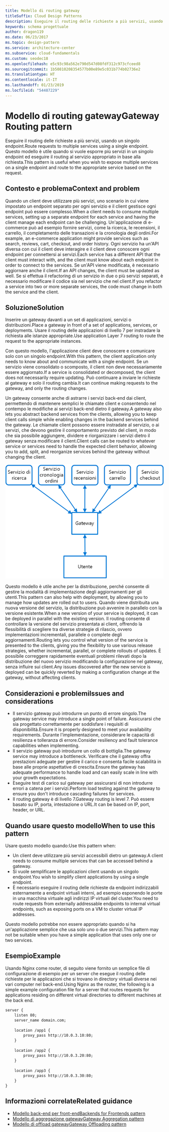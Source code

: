 ```yaml
---
title: Modello di routing gateway
titleSuffix: Cloud Design Patterns
description: Eseguire il routing delle richieste a più servizi, usando un singolo endpoint.
keywords: schema progettuale
author: dragon119
ms.date: 06/23/2017
ms.topic: design-pattern
ms.service: architecture-center
ms.subservice: cloud-fundamentals
ms.custom: seodec18
ms.openlocfilehash: e5c93c98a562e790d547d08fdf312c973cfceed8
ms.sourcegitcommit: 1b50810208354577b00e89e5c031b774b02736e2
ms.translationtype: HT
ms.contentlocale: it-IT
ms.lasthandoff: 01/23/2019
ms.locfileid: "54487229"
---
```

# <a name="gateway-routing-pattern"></a><span data-ttu-id="3631e-104">Modello di routing gateway</span><span class="sxs-lookup"><span data-stu-id="3631e-104">Gateway Routing pattern</span></span>

<span data-ttu-id="3631e-105">Eseguire il routing delle richieste a più servizi, usando un singolo endpoint.</span><span class="sxs-lookup"><span data-stu-id="3631e-105">Route requests to multiple services using a single endpoint.</span></span> <span data-ttu-id="3631e-106">Questo modello è utile quando si vuole esporre più servizi in un singolo endpoint ed eseguire il routing al servizio appropriato in base alla richiesta.</span><span class="sxs-lookup"><span data-stu-id="3631e-106">This pattern is useful when you wish to expose multiple services on a single endpoint and route to the appropriate service based on the request.</span></span>

## <a name="context-and-problem"></a><span data-ttu-id="3631e-107">Contesto e problema</span><span class="sxs-lookup"><span data-stu-id="3631e-107">Context and problem</span></span>

<span data-ttu-id="3631e-108">Quando un client deve utilizzare più servizi, uno scenario in cui viene impostato un endpoint separato per ogni servizio e il client gestisce ogni endpoint può essere complesso.</span><span class="sxs-lookup"><span data-stu-id="3631e-108">When a client needs to consume multiple services, setting up a separate endpoint for each service and having the client manage each endpoint can be challenging.</span></span> <span data-ttu-id="3631e-109">Un'applicazione di e-commerce può ad esempio fornire servizi, come la ricerca, le recensioni, il carrello, il completamento delle transazioni e la cronologia degli ordini.</span><span class="sxs-lookup"><span data-stu-id="3631e-109">For example, an e-commerce application might provide services such as search, reviews, cart, checkout, and order history.</span></span> <span data-ttu-id="3631e-110">Ogni servizio ha un'API diversa con cui il client deve interagire e il client deve conoscere ogni endpoint per connettersi ai servizi.</span><span class="sxs-lookup"><span data-stu-id="3631e-110">Each service has a different API that the client must interact with, and the client must know about each endpoint in order to connect to the services.</span></span> <span data-ttu-id="3631e-111">Se un'API viene modificata, è necessario aggiornare anche il client.</span><span class="sxs-lookup"><span data-stu-id="3631e-111">If an API changes, the client must be updated as well.</span></span> <span data-ttu-id="3631e-112">Se si effettua il refactoring di un servizio in due o più servizi separati, è necessario modificare il codice sia nel servizio che nel client.</span><span class="sxs-lookup"><span data-stu-id="3631e-112">If you refactor a service into two or more separate services, the code must change in both the service and the client.</span></span>

## <a name="solution"></a><span data-ttu-id="3631e-113">Soluzione</span><span class="sxs-lookup"><span data-stu-id="3631e-113">Solution</span></span>

<span data-ttu-id="3631e-114">Inserire un gateway davanti a un set di applicazioni, servizi o distribuzioni.</span><span class="sxs-lookup"><span data-stu-id="3631e-114">Place a gateway in front of a set of applications, services, or deployments.</span></span> <span data-ttu-id="3631e-115">Usare il routing delle applicazioni di livello 7 per instradare la richiesta alle istanze appropriate.</span><span class="sxs-lookup"><span data-stu-id="3631e-115">Use application Layer 7 routing to route the request to the appropriate instances.</span></span>

<span data-ttu-id="3631e-116">Con questo modello, l'applicazione client deve conoscere e comunicare solo con un singolo endpoint.</span><span class="sxs-lookup"><span data-stu-id="3631e-116">With this pattern, the client application only needs to know about and communicate with a single endpoint.</span></span> <span data-ttu-id="3631e-117">Se un servizio viene consolidato o scomposto, il client non deve necessariamente essere aggiornato.</span><span class="sxs-lookup"><span data-stu-id="3631e-117">If a service is consolidated or decomposed, the client does not necessarily require updating.</span></span> <span data-ttu-id="3631e-118">Può continuare a inviare le richieste al gateway e solo il routing cambia.</span><span class="sxs-lookup"><span data-stu-id="3631e-118">It can continue making requests to the gateway, and only the routing changes.</span></span>

<span data-ttu-id="3631e-119">Un gateway consente anche di astrarre i servizi back-end dai client, permettendo di mantenere semplici le chiamate client e consentendo nel contempo le modifiche ai servizi back-end dietro il gateway.</span><span class="sxs-lookup"><span data-stu-id="3631e-119">A gateway also lets you abstract backend services from the clients, allowing you to keep client calls simple while enabling changes in the backend services behind the gateway.</span></span> <span data-ttu-id="3631e-120">Le chiamate client possono essere instradate al servizio, o ai servizi, che devono gestire il comportamento previsto del client, in modo che sia possibile aggiungere, dividere e riorganizzare i servizi dietro il gateway senza modificare il client.</span><span class="sxs-lookup"><span data-stu-id="3631e-120">Client calls can be routed to whatever service or services need to handle the expected client behavior, allowing you to add, split, and reorganize services behind the gateway without changing the client.</span></span>

![Diagramma del modello di routing gateway](./_images/gateway-routing.png)

<span data-ttu-id="3631e-122">Questo modello è utile anche per la distribuzione, perché consente di gestire la modalità di implementazione degli aggiornamenti per gli utenti.</span><span class="sxs-lookup"><span data-stu-id="3631e-122">This pattern can also help with deployment, by allowing you to manage how updates are rolled out to users.</span></span> <span data-ttu-id="3631e-123">Quando viene distribuita una nuova versione del servizio, la distribuzione può avvenire in parallelo con la versione esistente.</span><span class="sxs-lookup"><span data-stu-id="3631e-123">When a new version of your service is deployed, it can be deployed in parallel with the existing version.</span></span> <span data-ttu-id="3631e-124">Il routing consente di controllare la versione del servizio presentata ai client, offrendo la flessibilità di scegliere tra diverse strategie di rilascio, ovvero implementazioni incrementali, parallele o complete degli aggiornamenti.</span><span class="sxs-lookup"><span data-stu-id="3631e-124">Routing lets you control what version of the service is presented to the clients, giving you the flexibility to use various release strategies, whether incremental, parallel, or complete rollouts of updates.</span></span> <span data-ttu-id="3631e-125">È possibile correggere rapidamente eventuali problemi rilevati dopo la distribuzione del nuovo servizio modificando la configurazione nel gateway, senza influire sui client.</span><span class="sxs-lookup"><span data-stu-id="3631e-125">Any issues discovered after the new service is deployed can be quickly reverted by making a configuration change at the gateway, without affecting clients.</span></span>

## <a name="issues-and-considerations"></a><span data-ttu-id="3631e-126">Considerazioni e problemi</span><span class="sxs-lookup"><span data-stu-id="3631e-126">Issues and considerations</span></span>

- <span data-ttu-id="3631e-127">Il servizio gateway può introdurre un punto di errore singolo.</span><span class="sxs-lookup"><span data-stu-id="3631e-127">The gateway service may introduce a single point of failure.</span></span> <span data-ttu-id="3631e-128">Assicurarsi che sia progettato correttamente per soddisfare i requisiti di disponibilità.</span><span class="sxs-lookup"><span data-stu-id="3631e-128">Ensure it is properly designed to meet your availability requirements.</span></span> <span data-ttu-id="3631e-129">Durante l'implementazione, considerare le capacità di resilienza e tolleranza di errore.</span><span class="sxs-lookup"><span data-stu-id="3631e-129">Consider resiliency and fault tolerance capabilities when implementing.</span></span>
- <span data-ttu-id="3631e-130">Il servizio gateway può introdurre un collo di bottiglia.</span><span class="sxs-lookup"><span data-stu-id="3631e-130">The gateway service may introduce a bottleneck.</span></span> <span data-ttu-id="3631e-131">Verificare che il gateway offra prestazioni adeguate per gestire il carico e consenta facile scalabilità in base alle proprie aspettative di crescita.</span><span class="sxs-lookup"><span data-stu-id="3631e-131">Ensure the gateway has adequate performance to handle load and can easily scale in line with your growth expectations.</span></span>
- <span data-ttu-id="3631e-132">Eseguire test di carico sul gateway per assicurarsi di non introdurre errori a catena per i servizi.</span><span class="sxs-lookup"><span data-stu-id="3631e-132">Perform load testing against the gateway to ensure you don't introduce cascading failures for services.</span></span>
- <span data-ttu-id="3631e-133">Il routing gateway è di livello 7.</span><span class="sxs-lookup"><span data-stu-id="3631e-133">Gateway routing is level 7.</span></span> <span data-ttu-id="3631e-134">Può essere basato su IP, porta, intestazione o URL.</span><span class="sxs-lookup"><span data-stu-id="3631e-134">It can be based on IP, port, header, or URL.</span></span>

## <a name="when-to-use-this-pattern"></a><span data-ttu-id="3631e-135">Quando usare questo modello</span><span class="sxs-lookup"><span data-stu-id="3631e-135">When to use this pattern</span></span>

<span data-ttu-id="3631e-136">Usare questo modello quando:</span><span class="sxs-lookup"><span data-stu-id="3631e-136">Use this pattern when:</span></span>

- <span data-ttu-id="3631e-137">Un client deve utilizzare più servizi accessibili dietro un gateway.</span><span class="sxs-lookup"><span data-stu-id="3631e-137">A client needs to consume multiple services that can be accessed behind a gateway.</span></span>
- <span data-ttu-id="3631e-138">Si vuole semplificare le applicazioni client usando un singolo endpoint.</span><span class="sxs-lookup"><span data-stu-id="3631e-138">You wish to simplify client applications by using a single endpoint.</span></span>
- <span data-ttu-id="3631e-139">È necessario eseguire il routing delle richieste da endpoint indirizzabili esternamente a endpoint virtuali interni, ad esempio esponendo le porte in una macchina virtuale agli indirizzi IP virtuali del cluster.</span><span class="sxs-lookup"><span data-stu-id="3631e-139">You need to route requests from externally addressable endpoints to internal virtual endpoints, such as exposing ports on a VM to cluster virtual IP addresses.</span></span>

<span data-ttu-id="3631e-140">Questo modello potrebbe non essere appropriato quando si ha un'applicazione semplice che usa solo uno o due servizi.</span><span class="sxs-lookup"><span data-stu-id="3631e-140">This pattern may not be suitable when you have a simple application that uses only one or two services.</span></span>

## <a name="example"></a><span data-ttu-id="3631e-141">Esempio</span><span class="sxs-lookup"><span data-stu-id="3631e-141">Example</span></span>

<span data-ttu-id="3631e-142">Usando Nginx come router, di seguito viene fornito un semplice file di configurazione di esempio per un server che esegue il routing delle richieste per le applicazioni che si trovano in directory virtuali diverse nei vari computer nel back-end.</span><span class="sxs-lookup"><span data-stu-id="3631e-142">Using Nginx as the router, the following is a simple example configuration file for a server that routes requests for applications residing on different virtual directories to different machines at the back end.</span></span>

```console
server {
    listen 80;
    server_name domain.com;

    location /app1 {
        proxy_pass http://10.0.3.10:80;
    }

    location /app2 {
        proxy_pass http://10.0.3.20:80;
    }

    location /app3 {
        proxy_pass http://10.0.3.30:80;
    }
}
```

## <a name="related-guidance"></a><span data-ttu-id="3631e-143">Informazioni correlate</span><span class="sxs-lookup"><span data-stu-id="3631e-143">Related guidance</span></span>

- [<span data-ttu-id="3631e-144">Modello back-end per front-end</span><span class="sxs-lookup"><span data-stu-id="3631e-144">Backends for Frontends pattern</span></span>](./backends-for-frontends.md)
- [<span data-ttu-id="3631e-145">Modello di aggregazione gateway</span><span class="sxs-lookup"><span data-stu-id="3631e-145">Gateway Aggregation pattern</span></span>](./gateway-aggregation.md)
- [<span data-ttu-id="3631e-146">Modello di offload gateway</span><span class="sxs-lookup"><span data-stu-id="3631e-146">Gateway Offloading pattern</span></span>](./gateway-offloading.md)
